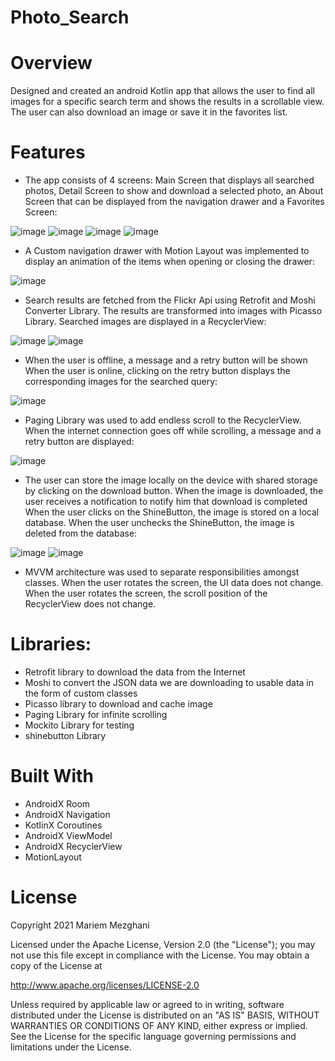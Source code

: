 # Photo_Search

# Overview

Designed and created an android Kotlin app that allows the user to find all images for a specific search term and shows the results in a scrollable view. The user can also download an image or save it in the favorites list.

# Features

- The app consists of 4 screens: Main Screen that displays all searched photos, Detail Screen to show and download a selected photo, 
an About Screen that can be displayed from the navigation drawer and a Favorites Screen:

![image](https://user-images.githubusercontent.com/35550711/134509058-493a090a-2ae2-4a12-9415-f9c5ef2b1d15.png) ![image](https://user-images.githubusercontent.com/35550711/134513322-25741ea2-93ad-411b-ac90-4b6d0fd0d0b2.png)
![image](https://user-images.githubusercontent.com/35550711/134513399-7ee71c4f-7b89-4375-aee4-e511994af6e9.png) ![image](https://user-images.githubusercontent.com/35550711/134513454-f503aa05-d88e-4a7e-b81f-11c9c1f67ef3.png)

- A Custom navigation drawer with Motion Layout was implemented to display an animation of the items when opening or closing the drawer:

![image](https://user-images.githubusercontent.com/35550711/134513801-4be5a28c-920d-4cab-9da5-6bfdf75c7a0c.png)

- Search results are fetched from the Flickr Api using Retrofit and Moshi Converter Library. The results are transformed into images with Picasso Library.
Searched images are displayed in a RecyclerView:

![image](https://user-images.githubusercontent.com/35550711/134513970-23fcd646-3e67-49fc-9f0b-40a5190b6b59.png)
![image](https://user-images.githubusercontent.com/35550711/134514071-441d9a50-cccb-4501-ac01-c08794dd3c93.png)

- When the user is offline, a message and a retry button will be shown
When the user is online, clicking on the retry button displays the corresponding images for the searched query:

![image](https://user-images.githubusercontent.com/35550711/134514246-25ae25df-f74a-4d26-9d8f-e0c59070e7f5.png)

- Paging Library was used to add endless scroll to the RecyclerView. When the internet connection goes off while scrolling, a message and a retry button are displayed:

![image](https://user-images.githubusercontent.com/35550711/134514421-a9191630-2549-467a-9b4b-214977e728f7.png)

- The user can store the image locally on the device with shared storage by clicking on the download button. When the image is downloaded, the user receives a notification to notify him that download is completed
When the user clicks on the ShineButton, the image is stored on a local database. When the user unchecks the ShineButton, the image is deleted from the database:

![image](https://user-images.githubusercontent.com/35550711/134514524-2d3a0bbc-69b5-4714-9105-f544471a3859.png)
![image](https://user-images.githubusercontent.com/35550711/134514583-8b109b01-dbfe-4625-9100-0761ab5c2bc7.png)

- MVVM architecture was used to separate responsibilities amongst classes. When the user rotates the screen, the UI data does not change. 
When the user rotates the screen, the scroll position of the RecyclerView does not change.

# Libraries:

- Retrofit library to download the data from the Internet
- Moshi to convert the JSON data we are downloading to usable data in the form of custom classes
- Picasso library to download and cache image
- Paging Library for infinite scrolling
- Mockito Library for testing
- shinebutton Library

# Built With

- AndroidX Room
- AndroidX Navigation
- KotlinX Coroutines
- AndroidX ViewModel
- AndroidX RecyclerView
- MotionLayout

# License

Copyright 2021 Mariem Mezghani

Licensed under the Apache License, Version 2.0 (the "License"); you may not use this file except in compliance with the License. You may obtain a copy of the License at

http://www.apache.org/licenses/LICENSE-2.0

Unless required by applicable law or agreed to in writing, software distributed under the License is distributed on an "AS IS" BASIS, WITHOUT WARRANTIES OR CONDITIONS OF ANY KIND, either express or implied. See the License for the specific language governing permissions and limitations under the License.
